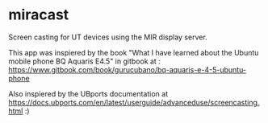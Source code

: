 # miracast
Screen casting for UT devices using the MIR  display server.

This app was inspiered by the book "What I have learned about the Ubuntu mobile phone BQ Aquaris E4.5" in gitbook at : https://www.gitbook.com/book/gurucubano/bq-aquaris-e-4-5-ubuntu-phone 

Also inspiered by the UBports documentation at https://docs.ubports.com/en/latest/userguide/advanceduse/screencasting.html :)
